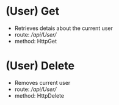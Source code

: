 # (User) Get

- Retrieves detais about the current user
- route: _/api/User/_
- method: HttpGet

# (User) Delete

- Removes current user
- route: _/api/User/_
- method: HttpDelete
